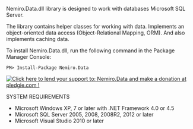 Nemiro.Data.dll library is designed to work with databases Microsoft SQL Server.

The library contains helper classes for working with data.
Implements an object-oriented data access (Object-Relational Mapping, ORM).
And also implements caching data.


To install Nemiro.Data.dll, run the following command in the Package Manager Console:

`PM> Install-Package Nemiro.Data`


<a href='https://pledgie.com/campaigns/24712'><img alt='Click here to lend your support to: Nemiro.Data and make a donation at pledgie.com !' src='https://pledgie.com/campaigns/24712.png?skin_name=chrome' border='0' ></a>

SYSTEM REQUIREMENTS

* Microsoft Windows XP, 7 or later with .NET Framework 4.0 or 4.5
* Microsoft SQL Server 2005, 2008, 2008R2, 2012 or later
* Microsoft Visual Studio 2010 or later
